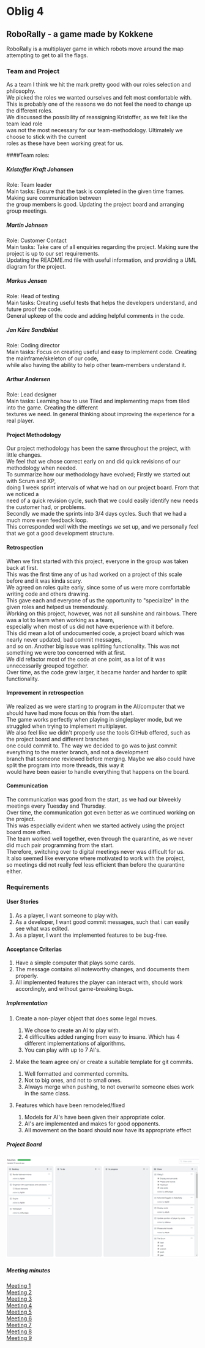 # Oblig 4

## RoboRally - a game made by Kokkene
RoboRally is a multiplayer game in which robots move around the map attempting to get to all the flags. 

### Team and Project
As a team I think we hit the mark pretty good with our roles selection and philosophy.\
We picked the roles we wanted ourselves and felt most comfortable with.\
This is probably one of the reasons we do not feel the need to change up the different roles.\
We discussed the possibility of reassigning Kristoffer, as we felt like the team lead role\
was not the most necessary for our team-methodology. Ultimately we choose to stick with the current\
roles as these have been working great for us.

####Team roles:
##### Kristoffer Kraft Johansen
Role: Team leader  
Main tasks: Ensure that the task is completed in the given time frames. Making sure communication between\
the group members is good. Updating the project board and arranging group meetings.

##### Martin Johnsen
Role: Customer Contact  
Main tasks: Take care of all enquiries regarding the project. Making sure the project is up to our set requirements.\
Updating the README.md file with useful information, and providing a UML diagram for the project.

##### Markus Jensen 
Role: Head of testing  
Main tasks: Creating useful tests that helps the developers understand, and future proof the code.\
General upkeep of the code and adding helpful comments in the code.

##### Jan Kåre Sandblåst
Role: Coding director  
Main tasks: Focus on creating useful and easy to implement code. Creating the mainframe/skeleton of our code,\
while also having the ability to help other team-members understand it. 

##### Arthur Andersen 
Role: Lead designer  
Main tasks: Learning how to use Tiled and implementing maps from tiled into the game. Creating the different\
textures we need. In general thinking about improving the experience for a real player.

#### Project Methodology
Our project methodology has been the same throughout the project, with little changes.\
We feel that we chose correct early on and did quick revisions of our methodology when needed.\
To summarize how our methodology have evolved; Firstly we started out with Scrum and XP,\
doing 1 week sprint intervals of what we had on our project board. From that we noticed a\
need of a quick revision cycle, such that we could easily identify new needs the customer had, or problems.\
Secondly we made the sprints into 3/4 days cycles. Such that we had a much more even feedback loop.\
This corresponded well with the meetings we set up, and we personally feel that we got a good development structure.

#### Retrospection
When we first started with this project, everyone in the group was taken back at first.\
This was the first time any of us had worked on a project of this scale before and it was kinda scary.\
We agreed on roles quite early, since some of us were more comfortable writing code and others drawing.\
This gave each and everyone of us the opportunity to "specialize" in the given roles and helped us tremendously.\
Working on this project, however, was not all sunshine and rainbows. There was a lot to learn when working as a team,\
especially when most of us did not have experience with it before.\
This did mean a lot of undocumented code, a project board which was nearly never updated, bad commit messages,\
and so on. Another big issue was splitting functionality. This was not something we were too concerned with at first.\
We did refactor most of the code at one point, as a lot of it was unnecessarily grouped together.\
Over time, as the code grew larger, it became harder and harder to split functionality.   

#### Improvement in retrospection
We realized as we were starting to program in the AI/computer that we should have had more focus on this from the start.\
The game works perfectly when playing in singleplayer mode, but we struggled when trying to implement multiplayer.\
We also feel like we didn't properly use the tools GitHub offered, such as the project board and different branches\
one could commit to. The way we decided to go was to just commit everything to the master branch, and not a development\
branch that someone reviewed before merging. Maybe we also could have split the program into more threads, this way it\
would have been easier to handle everything that happens on the board.

#### Communication
The communication was good from the start, as we had our biweekly meetings every Tuesday and Thursday.\
Over time, the communication got even better as we continued working on the project.\
This was especially evident when we started actively using the project board more often.\
The team worked well together, even through the quarantine, as we never did much pair programming from the start.\
Therefore, switching over to digital meetings never was difficult for us.\
It also seemed like everyone where motivated to work with the project,\
so meetings did not really feel less efficient than before the quarantine either.

### Requirements

#### User Stories

1.  As a player, I want someone to play with.
2.  As a developer, I want good commit messages, such that i can easily see what was edited.
3.  As a player, I want the implemented features to be bug-free. 

#### Acceptance Criterias

1.  Have a simple computer that plays some cards.
2.  The message contains all noteworthy changes, and documents them properly.
3.  All implemented features the player can interact with, should work accordingly, and without game-breaking bugs.

##### Implementation

1.  Create a non-player object that does some legal moves.
    1.  We chose to create an AI to play with.
    2.  4 difficulties added ranging from easy to insane. Which has 4 different implementations of algorithms.
    3.  You can play with up to 7 AI's.
    
2.  Make the team agree on/ or create a suitable template for git commits.
    1.  Well formatted and commented commits.
    2.  Not to big ones, and not to small ones.
    3.  Always merge when pushing, to not overwrite someone elses work in the same class.
    
3.  Features which have been remodeled/fixed
    1.  Models for AI's have been given their appropriate color.
    2.  AI's are implemented and makes for good opponents.
    3.  All movement on the board should now have its appropriate effect

##### Project Board

![PNG](../assets/project_Board.png "Our github Project Board")
      
##### Meeting minutes
[Meeting 1](https://github.com/inf112-v20/Kokkene/blob/master/Deliverables/MinutesOblig4/Tuesday310320.md)  
[Meeting 2](https://github.com/inf112-v20/Kokkene/blob/master/Deliverables/MinutesOblig4/Tuesday140420.md)  
[Meeting 3](https://github.com/inf112-v20/Kokkene/blob/master/Deliverables/MinutesOblig4/Thursday160420.md)  
[Meeting 4](https://github.com/inf112-v20/Kokkene/blob/master/Deliverables/MinutesOblig4/Tuesday210420.md)  
[Meeting 5](https://github.com/inf112-v20/Kokkene/blob/master/Deliverables/MinutesOblig4/Thursday230420.md)  
[Meeting 6](https://github.com/inf112-v20/Kokkene/blob/master/Deliverables/MinutesOblig4/Tuesday280420.md)  
[Meeting 7](https://github.com/inf112-v20/Kokkene/blob/master/Deliverables/MinutesOblig4/Thursday300420.md)  
[Meeting 8](https://github.com/inf112-v20/Kokkene/blob/master/Deliverables/MinutesOblig4/Tuesday050520.md)  
[Meeting 9](https://github.com/inf112-v20/Kokkene/blob/master/Deliverables/MinutesOblig4/Thursday070520.md)  

